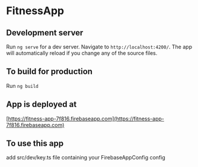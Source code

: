 # FitnessApp

## Development server

Run `ng serve` for a dev server. Navigate to `http://localhost:4200/`. The app will automatically reload if you change any of the source files.

## To build for production

Run `ng build`

## App is deployed at

[https://fitness-app-7f816.firebaseapp.com](https://fitness-app-7f816.firebaseapp.com)

## To use this app

add src/dev/key.ts file containing your FirebaseAppConfig config
